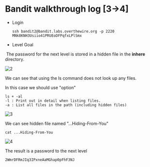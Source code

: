 # Bandit walkthrough log [3->4]

- Login

  ```
  ssh bandit2@bandit.labs.overthewire.org -p 2220
  MNk8KNH3Usiio41PRUEoDFPqfxLPlSmx
  ```

- Level Goal

​	The password for the next level is stored in a hidden file in the **inhere** directory.

![2](https://github.com/Narthy0301/Narthy0301.github.io/assets/172380852/f8d5c08c-f62e-460a-a013-202d3b8ca051)

We can see that using the ls command does not look up any files.

In this case we should use "option"

```
ls + -al
-l : Print out in detail when listing files.
-a : List all files in the path (including hidden files)
```

![3](https://github.com/Narthy0301/Narthy0301.github.io/assets/172380852/8c287462-9096-4036-912b-bb5d9e9d67c2)



We can see hidden file named "...Hiding-From-You"

```
cat ...Hiding-From-You
```

![4](https://github.com/Narthy0301/Narthy0301.github.io/assets/172380852/2e80bf12-8b28-4ca6-bd8d-af34e3a3fc3e)

The result is a password to the next level

```
2WmrDFRmJIq3IPxneAaMGhap0pFhF3NJ
```




